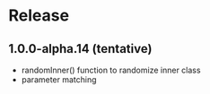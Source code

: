 # Release

## 1.0.0-alpha.14 (tentative)
- randomInner() function to randomize inner class
- parameter matching
